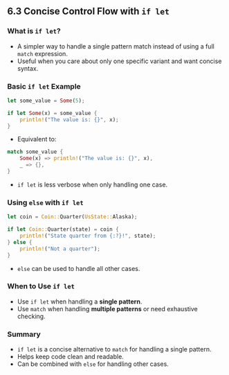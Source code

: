 ## 6.3 Concise Control Flow with `if let`

### What is `if let`?
- A simpler way to handle a single pattern match instead of using a full `match` expression.
- Useful when you care about only one specific variant and want concise syntax.

### Basic `if let` Example
```rust
let some_value = Some(5);

if let Some(x) = some_value {
    println!("The value is: {}", x);
}
```
- Equivalent to:
```rust
match some_value {
    Some(x) => println!("The value is: {}", x),
    _ => {},
}
```
- `if let` is less verbose when only handling one case.

### Using `else` with `if let`
```rust
let coin = Coin::Quarter(UsState::Alaska);

if let Coin::Quarter(state) = coin {
    println!("State quarter from {:?}!", state);
} else {
    println!("Not a quarter");
}
```
- `else` can be used to handle all other cases.

### When to Use `if let`
- Use `if let` when handling a **single pattern**.
- Use `match` when handling **multiple patterns** or need exhaustive checking.

### Summary
- `if let` is a concise alternative to `match` for handling a single pattern.
- Helps keep code clean and readable.
- Can be combined with `else` for handling other cases.
